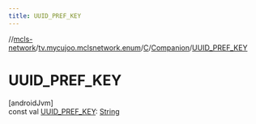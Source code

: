 ```yaml
---
title: UUID_PREF_KEY
---
```

//[mcls-network](../../../../index.html)/[tv.mycujoo.mclsnetwork.enum](../../index.html)/[C](../index.html)/[Companion](index.html)/[UUID_PREF_KEY](-u-u-i-d_-p-r-e-f_-k-e-y.html)



# UUID_PREF_KEY



[androidJvm]\
const val [UUID_PREF_KEY](-u-u-i-d_-p-r-e-f_-k-e-y.html): [String](https://kotlinlang.org/api/latest/jvm/stdlib/kotlin/-string/index.html)




